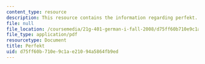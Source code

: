 ```yaml
---
content_type: resource
description: This resource contains the information regarding perfekt.
file: null
file_location: /coursemedia/21g-401-german-i-fall-2008/d75ff60b710e9c1ae21094a5864fb9ed_MIT21G_401F08_perf_dia.pdf
file_type: application/pdf
resourcetype: Document
title: Perfekt
uid: d75ff60b-710e-9c1a-e210-94a5864fb9ed
---
```


